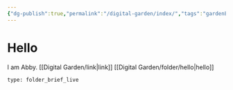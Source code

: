 ```yaml
---
{"dg-publish":true,"permalink":"/digital-garden/index/","tags":"gardenEntry","dgHomeLink":true,"dgPassFrontmatter":false}
---
```



# Hello

I am Abby. [[Digital Garden/link|link]] 
[[Digital Garden/folder/hello|hello]]

```ccard
type: folder_brief_live
```


